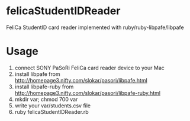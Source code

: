 felicaStudentIDReader
=====================

FeliCa StudentID card reader implemented with ruby/ruby-libpafe/libpafe


Usage
=====

1. connect SONY PaSoRi FeliCa card reader device to your Mac
2. install libpafe from http://homepage3.nifty.com/slokar/pasori/libpafe.html
3. install libpafe-ruby from http://homepage3.nifty.com/slokar/pasori/libpafe-ruby.html
4. mkdir var; chmod 700 var
5. write your var/students.csv file 
4. ruby felicaStudentIDReader.rb

